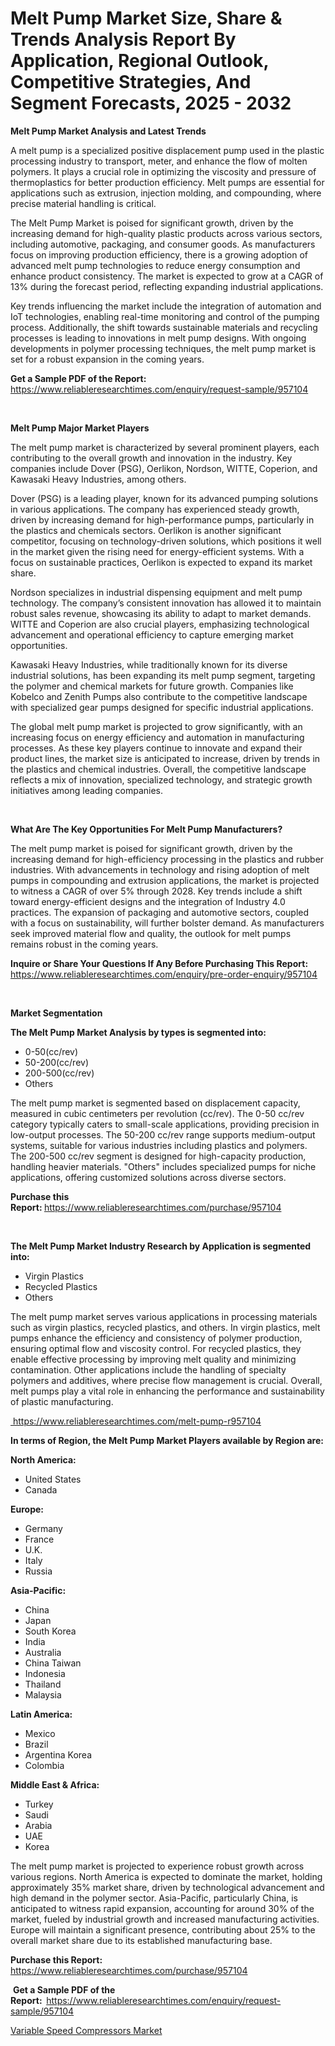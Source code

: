 <p><h1>Melt Pump Market Size, Share & Trends Analysis Report By Application, Regional Outlook, Competitive Strategies, And Segment Forecasts, 2025 - 2032</h1></p><p><strong>Melt Pump Market Analysis and Latest Trends</strong></p>
<p><p>A melt pump is a specialized positive displacement pump used in the plastic processing industry to transport, meter, and enhance the flow of molten polymers. It plays a crucial role in optimizing the viscosity and pressure of thermoplastics for better production efficiency. Melt pumps are essential for applications such as extrusion, injection molding, and compounding, where precise material handling is critical.</p><p>The Melt Pump Market is poised for significant growth, driven by the increasing demand for high-quality plastic products across various sectors, including automotive, packaging, and consumer goods. As manufacturers focus on improving production efficiency, there is a growing adoption of advanced melt pump technologies to reduce energy consumption and enhance product consistency. The market is expected to grow at a CAGR of 13% during the forecast period, reflecting expanding industrial applications.</p><p>Key trends influencing the market include the integration of automation and IoT technologies, enabling real-time monitoring and control of the pumping process. Additionally, the shift towards sustainable materials and recycling processes is leading to innovations in melt pump designs. With ongoing developments in polymer processing techniques, the melt pump market is set for a robust expansion in the coming years.</p></p>
<p><strong>Get a Sample PDF of the Report:&nbsp;</strong> <a href="https://www.reliableresearchtimes.com/enquiry/request-sample/957104?utm_campaign=3037&utm_medium=2&utm_source=Github&utm_content=ia&utm_term=09042025&utm_id=melt-pump">https://www.reliableresearchtimes.com/enquiry/request-sample/957104</a></p>
<p>&nbsp;</p>
<p><strong>Melt Pump Major Market Players</strong></p>
<p><p>The melt pump market is characterized by several prominent players, each contributing to the overall growth and innovation in the industry. Key companies include Dover (PSG), Oerlikon, Nordson, WITTE, Coperion, and Kawasaki Heavy Industries, among others.</p><p>Dover (PSG) is a leading player, known for its advanced pumping solutions in various applications. The company has experienced steady growth, driven by increasing demand for high-performance pumps, particularly in the plastics and chemicals sectors. Oerlikon is another significant competitor, focusing on technology-driven solutions, which positions it well in the market given the rising need for energy-efficient systems. With a focus on sustainable practices, Oerlikon is expected to expand its market share.</p><p>Nordson specializes in industrial dispensing equipment and melt pump technology. The company’s consistent innovation has allowed it to maintain robust sales revenue, showcasing its ability to adapt to market demands. WITTE and Coperion are also crucial players, emphasizing technological advancement and operational efficiency to capture emerging market opportunities.</p><p>Kawasaki Heavy Industries, while traditionally known for its diverse industrial solutions, has been expanding its melt pump segment, targeting the polymer and chemical markets for future growth. Companies like Kobelco and Zenith Pumps also contribute to the competitive landscape with specialized gear pumps designed for specific industrial applications.</p><p>The global melt pump market is projected to grow significantly, with an increasing focus on energy efficiency and automation in manufacturing processes. As these key players continue to innovate and expand their product lines, the market size is anticipated to increase, driven by trends in the plastics and chemical industries. Overall, the competitive landscape reflects a mix of innovation, specialized technology, and strategic growth initiatives among leading companies.</p></p>
<p>&nbsp;</p>
<p><strong>What Are The Key Opportunities For Melt Pump Manufacturers?</strong></p>
<p><p>The melt pump market is poised for significant growth, driven by the increasing demand for high-efficiency processing in the plastics and rubber industries. With advancements in technology and rising adoption of melt pumps in compounding and extrusion applications, the market is projected to witness a CAGR of over 5% through 2028. Key trends include a shift toward energy-efficient designs and the integration of Industry 4.0 practices. The expansion of packaging and automotive sectors, coupled with a focus on sustainability, will further bolster demand. As manufacturers seek improved material flow and quality, the outlook for melt pumps remains robust in the coming years.</p></p>
<p><strong>Inquire or Share Your Questions If Any Before Purchasing This Report:</strong> <a href="https://www.reliableresearchtimes.com/enquiry/pre-order-enquiry/957104?utm_campaign=3037&utm_medium=2&utm_source=Github&utm_content=ia&utm_term=09042025&utm_id=melt-pump">https://www.reliableresearchtimes.com/enquiry/pre-order-enquiry/957104</a></p>
<p>&nbsp;</p>
<p><strong>Market Segmentation</strong></p>
<p><strong>The Melt Pump Market Analysis by types is segmented into:</strong></p>
<p><ul><li>0-50(cc/rev)</li><li>50-200(cc/rev)</li><li>200-500(cc/rev)</li><li>Others</li></ul></p>
<p><p>The melt pump market is segmented based on displacement capacity, measured in cubic centimeters per revolution (cc/rev). The 0-50 cc/rev category typically caters to small-scale applications, providing precision in low-output processes. The 50-200 cc/rev range supports medium-output systems, suitable for various industries including plastics and polymers. The 200-500 cc/rev segment is designed for high-capacity production, handling heavier materials. "Others" includes specialized pumps for niche applications, offering customized solutions across diverse sectors.</p></p>
<p><strong>Purchase this Report:&nbsp;</strong><a href="https://www.reliableresearchtimes.com/purchase/957104?utm_campaign=3037&utm_medium=2&utm_source=Github&utm_content=ia&utm_term=09042025&utm_id=melt-pump">https://www.reliableresearchtimes.com/purchase/957104</a></p>
<p>&nbsp;</p>
<p><strong>The Melt Pump Market Industry Research by Application is segmented into:</strong></p>
<p><ul><li>Virgin Plastics</li><li>Recycled Plastics</li><li>Others</li></ul></p>
<p><p>The melt pump market serves various applications in processing materials such as virgin plastics, recycled plastics, and others. In virgin plastics, melt pumps enhance the efficiency and consistency of polymer production, ensuring optimal flow and viscosity control. For recycled plastics, they enable effective processing by improving melt quality and minimizing contamination. Other applications include the handling of specialty polymers and additives, where precise flow management is crucial. Overall, melt pumps play a vital role in enhancing the performance and sustainability of plastic manufacturing.</p></p>
<p><a href="https://www.reliableresearchtimes.com/melt-pump-r957104?utm_campaign=3037&utm_medium=2&utm_source=Github&utm_content=ia&utm_term=09042025&utm_id=melt-pump">&nbsp;https://www.reliableresearchtimes.com/melt-pump-r957104</a></p>
<p><strong>In terms of Region, the Melt Pump Market Players available by Region are:</strong></p>
<p>
    <p> <strong> North America: </strong>
        <ul>
            <li>United States</li>
            <li>Canada</li>
        </ul>
        </p> 
    <p> <strong> Europe: </strong>
        <ul>
            <li>Germany</li>
            <li>France</li>
            <li>U.K.</li>
            <li>Italy</li>
            <li>Russia</li>
        </ul>
        </p> 
    <p> <strong> Asia-Pacific: </strong>
        <ul>
            <li>China</li>
            <li>Japan</li>
            <li>South Korea</li>
            <li>India</li>
            <li>Australia</li>
            <li>China Taiwan</li>
            <li>Indonesia</li>
            <li>Thailand</li>
            <li>Malaysia</li>
        </ul>
        </p> 
    <p> <strong> Latin America: </strong>
        <ul>
            <li>Mexico</li>
            <li>Brazil</li>
            <li>Argentina Korea</li>
            <li>Colombia</li>
        </ul>
        </p> 
    <p> <strong> Middle East & Africa: </strong>
        <ul>
            <li>Turkey</li>
            <li>Saudi</li>
            <li>Arabia</li>
            <li>UAE</li>
            <li>Korea</li>
        </ul>
    </p>
    </p>
<p><p>The melt pump market is projected to experience robust growth across various regions. North America is expected to dominate the market, holding approximately 35% market share, driven by technological advancement and high demand in the polymer sector. Asia-Pacific, particularly China, is anticipated to witness rapid expansion, accounting for around 30% of the market, fueled by industrial growth and increased manufacturing activities. Europe will maintain a significant presence, contributing about 25% to the overall market share due to its established manufacturing base.</p></p>
<p><strong>Purchase this Report: </strong><a href="https://www.reliableresearchtimes.com/purchase/957104?utm_campaign=3037&utm_medium=2&utm_source=Github&utm_content=ia&utm_term=09042025&utm_id=melt-pump">https://www.reliableresearchtimes.com/purchase/957104</a></p>
<p>&nbsp;<strong>Get a Sample PDF of the Report:&nbsp;&nbsp;</strong><a href="https://www.reliableresearchtimes.com/enquiry/request-sample/957104?utm_campaign=3037&utm_medium=2&utm_source=Github&utm_content=ia&utm_term=09042025&utm_id=melt-pump">https://www.reliableresearchtimes.com/enquiry/request-sample/957104</a></p>
<p><strong></strong></p>
<p><p><a href="https://github.com/saaindosya/Market-Research-Report-List-1/blob/main/variable-speed-compressors-market.md?utm_campaign=3037&utm_medium=2&utm_source=Github&utm_content=ia&utm_term=09042025&utm_id=melt-pump">Variable Speed Compressors Market</a></p></p>